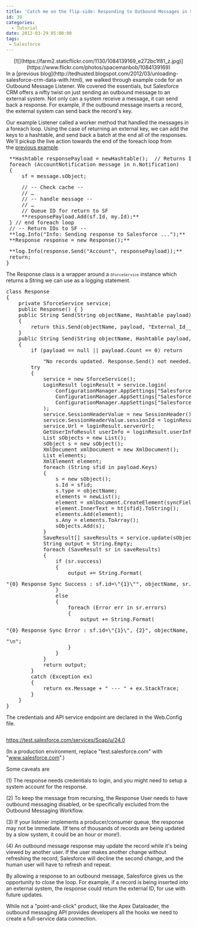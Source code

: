 ```yaml
---
title: 'Catch me on the flip-side: Responding to Outbound Messages in Salesforce CRM'
id: 39
categories:
  - Tutorial
date: 2012-03-29 05:00:00
tags:
 - Salesforce
---
```


<div class="separator" style="clear:both;text-align:center;">[![](https://farm2.staticflickr.com/1130/1084139169_e272bc1f81_z.jpg)](https://www.flickr.com/photos/spacemanbob/1084139169)</div>
In a [previous blog](http://tedhusted.blogspot.com/2012/03/unloading-salesforce-crm-data-with.html), we walked through example code for an Outbound Message Listener. We covered the essentials, but Salesforce CRM offers a nifty twist on just sending an outbound message to an external system. Not only can a system receive a message, it can send back a response. For example, if the outbound message inserts a record, the external system can send back the record's key.

<a name="more"></a>Our example Listener called a worker method that handled the messages in a foreach loop. Using the case of returning an external key, we can add the keys to a hashtable, and send back a batch at the end all of the responses. We'll pickup the live action towards the end of the foreach loop from the [previous example](http://tedhusted.blogspot.com/2012/03/unloading-salesforce-crm-data-with.html).
<pre> **Hashtable responsePayload = newHashtable();  // Returns IDs to SF**
 foreach (AccountNotification message in n.Notification)
 {
     sf = message.sObject;</pre>
<pre>     // -- Check cache --
     // …
     // -- handle message --
     // …
     // Queue ID for return to SF
     **responsePayload.Add(sf.Id, my.Id);**
 } // end foreach loop
 // -- Return IDs to SF --
 **log.Info("Info: Sending response to Salesforce ...");**
 **Response response = new Response();**</pre>
<pre> **log.Info(response.Send("Account", responsePayload));**
 return;
}</pre>
The Response class is a wrapper around a <span class="Apple-style-span" style="font-family:'Courier New', Courier, monospace;font-size:x-small;">SForceService</span> instance which returns a String we can use as a logging statement.
<pre>class Response
{ 
    private SforceService service;
    public Response() { }
    public String Send(String objectName, Hashtable payload)
    {
        return this.Send(objectName, payload, "External_Id__c");
    }
    public String Send(String objectName, Hashtable payload, String syncFieldName)
    {
        if (payload == null || payload.Count == 0) return</pre>
<pre>            "No records updated. Response.Send() not needed.";
        try
        {
            service = new SforceService();
            LoginResult loginResult = service.login(
                ConfigurationManager.AppSettings["Salesforce.Username"],
                ConfigurationManager.AppSettings["Salesforce.Password"] + 
                ConfigurationManager.AppSettings["Salesforce.Token"]
            );
            service.SessionHeaderValue = new SessionHeader();
            service.SessionHeaderValue.sessionId = loginResult.sessionId;
            service.Url = loginResult.serverUrl;
            GetUserInfoResult userInfo = loginResult.userInfo;
            List sObjects = new List();
            sObject s = new sObject();
            XmlDocument xmlDocument = new XmlDocument();
            List elements;
            XmlElement element;
            foreach (String sfid in payload.Keys)
            {
                s = new sObject();
                s.Id = sfid;
                s.type = objectName;
                elements = newList();
                element = xmlDocument.CreateElement(syncFieldName);
                element.InnerText = ht[sfid].ToString();
                elements.Add(element);
                s.Any = elements.ToArray();
                sObjects.Add(s);
            }
            SaveResult[] saveResults = service.update(sObjects.ToArray());
            String output = String.Empty;
            foreach (SaveResult sr in saveResults)
            {
                if (sr.success)
                {
                    output += String.Format(</pre>
<pre>"{0} Response Sync Success : sf.id=\"{1}\"", objectName, sr.id) + "\n";
                }
                else
                {
                    foreach (Error err in sr.errors)
                    {
                        output += String.Format(</pre>
<pre>"{0} Response Sync Error : sf.id=\"{1}\", {2}", objectName, sr.id, err.message) +</pre>
<pre>"\n";
                    }
                }
            }
            return output;
        }
        catch (Exception ex)
        {
            return ex.Message + " --- " + ex.StackTrace;
        }
    }
}</pre>
The credentials and API service endpoint are declared in the Web.Config file.
<pre></pre>
https://test.salesforce.com/services/Soap/u/24.0

(In a production environment, replace "test.salesforce.com" with "www.salesforce.com".)

Some caveats are

(1) The response needs credentials to login, and you might need to setup a system account for the response.

(2) To keep the message from recursing, the Response User needs to have outbound messaging disabled, or be specifically excluded from the Outbound Messaging Workflow.

(3) If your listener implements a producer/consumer queue, the response may not be immediate. (If tens of thousands of records are being updated by a slow system, it could be an hour or more!).

(4) An outbound message response may update the record while it's being viewed by another user. If the user makes another change without refreshing the record, Salesforce will decline the second change, and the human user will have to refresh and repeat.

By allowing a response to an outbound message, Salesforce gives us the opportunity to close the loop. For example, if a record is being inserted into an external system, the response could return the external ID, for use with future updates.

While not a "point-and-click" product, like the Apex Dataloader, the outbound messaging API provides developers all the hooks we need to create a full-service data connection.
